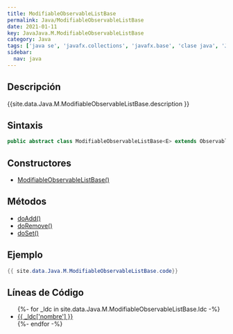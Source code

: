 ```yaml
---
title: ModifiableObservableListBase
permalink: Java/ModifiableObservableListBase
date: 2021-01-11
key: JavaJava.M.ModifiableObservableListBase
category: Java
tags: ['java se', 'javafx.collections', 'javafx.base', 'clase java', 'JavaFX 8.0']
sidebar: 
  nav: java
---
```


## Descripción
{{site.data.Java.M.ModifiableObservableListBase.description }}

## Sintaxis
~~~java
public abstract class ModifiableObservableListBase<E> extends ObservableListBase<E>
~~~

## Constructores
* [ModifiableObservableListBase()](/Java/ModifiableObservableListBase/ModifiableObservableListBase/)

## Métodos
* [doAdd()](/Java/ModifiableObservableListBase/doAdd)
* [doRemove()](/Java/ModifiableObservableListBase/doRemove)
* [doSet()](/Java/ModifiableObservableListBase/doSet)

## Ejemplo
~~~java
{{ site.data.Java.M.ModifiableObservableListBase.code}}
~~~

## Líneas de Código
<ul>
{%- for _ldc in site.data.Java.M.ModifiableObservableListBase.ldc -%}
   <li>
       <a href="{{_ldc['url'] }}">{{ _ldc['nombre'] }}</a>
   </li>
{%- endfor -%}
</ul>
